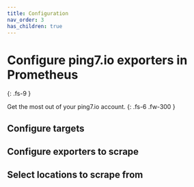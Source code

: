 ```yaml
---
title: Configuration
nav_order: 3
has_children: true
---
```


# Configure ping7.io exporters in Prometheus
{: .fs-9 }

Get the most out of your ping7.io account.
{: .fs-6 .fw-300 }

## Configure targets


## Configure exporters to scrape

## Select locations to scrape from
